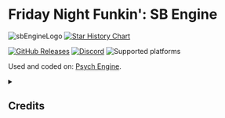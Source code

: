 # Friday Night Funkin': SB Engine
![sbEngineLogo](https://github.com/Stefan2008Git/FNF-SB-Engine/assets/126715034/69f5983a-e492-4ebd-8741-2fd9ea70eb63)
[![Star History Chart](https://api.star-history.com/svg?repos=Stefan2008Git/FNF-SB-Engine&type=Timeline)](https://star-history.com/#Stefan2008Git/FNF-SB-Engine&Timeline)

[![GitHub Releases](https://img.shields.io/github/downloads/Stefan2008Git/FNF-SB-Engine/total?style=flat)](https://github.com/Stefan2008Git/FNF-SB-Engine/releases)
[![Discord](https://img.shields.io/discord/1088890563396382720?label=discord)](https://discord.gg/dEf8aK8ygG)
![Supported platforms](https://img.shields.io/badge/Supported%20platforms-Windows%2C%20MacOS%2C%20Linux%2C%20Android-purple)

Used and coded on: [Psych Engine](https://gamebanana.com/mods/309789).

<details>
  <summary><h2>Credits</h2></summary>

## SB Engine Credits:

| Avatar | Username | Involvement |
| ------ | -------- | ----------- |
| ![](https://raw.githubusercontent.com/Stefan2008Git/FNF-SB-Engine/main/assets/preload/images/credits/stefan.png) | [Stefan2008](https://www.youtube.com/channel/UC9Nwf21GbaEm_h0Ka9gxZjQ) | Main Programmer of SB Engine.
| ![](https://raw.githubusercontent.com/Stefan2008Git/FNF-SB-Engine/main/assets/preload/images/credits/hutaroz.png) | [Hutaro](https://youtube.com/@hutaroz?si=1-qCf4MucDxMpL12) | Main Artist of SB Engine
| ![](https://raw.githubusercontent.com/Stefan2008Git/FNF-SB-Engine/main/assets/preload/images/credits/mays.png) | [MaysLastPlay](https://www.youtube.com/@MaysLastPlay) | Second Programmer of SB Engine.
| ![](https://raw.githubusercontent.com/Stefan2008Git/FNF-SB-Engine/main/assets/preload/images/credits/fearester.png) | [Fearester2008](https://www.youtube.com/@fearester1282) | Third Programmer of SB Engine.
| ![](https://raw.githubusercontent.com/Stefan2008Git/FNF-SB-Engine/main/assets/preload/images/credits/sun.png) | [SunBurn'tTails](https://www.youtube.com/channel/UCooFjEgVBZyTSx_hbcnqclw) | First SB Engine Beta tester.
| ![](https://raw.githubusercontent.com/Stefan2008Git/FNF-SB-Engine/main/assets/preload/images/credits/ali.png) | [Ali Alafandy](https://youtube.com/channel/UClK5uzYLZDUZmbI6O56J-QA) | Second SB Engine Beta tester.
| ![](https://raw.githubusercontent.com/Stefan2008Git/FNF-SB-Engine/main/assets/preload/images/credits/luiz.png) | [Luiz Felipe Playz](https://www.youtube.com/channel/UCb0odiyqDCKje8rlBZGvKBg) | Third SB Engine Beta tester.

## Special credits:
| Avatar | Username | Involvement |
| ------ | -------- | ----------- |
| ![](https://raw.githubusercontent.com/Stefan2008Git/FNF-SB-Engine/main/assets/preload/images/credits/sam.png) | [Sussy Sam](https://www.youtube.com/@sussysam6789) | Maked new icons and new music for SB Engine, but he is not on SB Engine team.
| ![](https://raw.githubusercontent.com/Stefan2008Git/FNF-SB-Engine/main/assets/preload/images/credits/xale.png) | [JustXale](https://github.com/JustXale) | Main Programmer of Grafex Engine.
| ![](https://raw.githubusercontent.com/Stefan2008Git/FNF-SB-Engine/main/assets/preload/images/credits/tinki.png) | [SquidBowl](https://www.youtube.com/@squidbowl) | For gallery stuff.
| ![](https://raw.githubusercontent.com/Stefan2008Git/FNF-SB-Engine/main/assets/preload/images/credits/mario.png) | [MarioMaster](https://www.youtube.com/channel/UC65m-_5tbYFJ7oRqZzpFBJw) | Created hitbox selector and virtual pad opacity.
| ![](https://raw.githubusercontent.com/Stefan2008Git/FNF-SB-Engine/main/assets/preload/images/credits/beihu.png) | [NF Beihu](https://www.youtube.com/@beihu235) | Created hitbox space for dodge mechanic system on NF Engine.
| ![](https://raw.githubusercontent.com/Stefan2008Git/FNF-SB-Engine/main/assets/preload/images/credits/jigsaw.png) | [M.A. Jigsaw77](https://www.youtube.com/channel/UC2Sk7vtPzOvbVzdVTWrribQ) | Main Programmer of Psych Engine with Android Support.
| ![](https://raw.githubusercontent.com/Stefan2008Git/FNF-SB-Engine/main/assets/preload/images/credits/goldie.png) | [Goldie](https://www.youtube.com/channel/UCjTi9Hfl1Eb5Bgk5gksmsbA) | Old Hitbox and Virtual Pad Artist.
| ![](https://raw.githubusercontent.com/Stefan2008Git/FNF-SB-Engine/main/assets/preload/images/credits/lily.png) | [mcgabe19](https://www.youtube.com/@mcagabe19) | Head Porter of Psych Engine Mobile.
| ![](https://raw.githubusercontent.com/Stefan2008Git/FNF-SB-Engine/main/assets/preload/images/credits/karim.png) | [Karim Akra](https://youtube.com/@Karim0690) | Assistant Porter/Helper #1 of Psych Engine Mobile

## Psych Engine Credits:
| Avatar | Username | Involvement |
| ------ | -------- | ----------- |
| ![](https://raw.githubusercontent.com/Stefan2008Git/FNF-SB-Engine/main/assets/preload/images/credits/shadowmario.png) | [Shadow Mario](https://twitter.com/Shadow_Mario_) | Main Psych Engine Programmer.
| ![](https://raw.githubusercontent.com/Stefan2008Git/FNF-SB-Engine/main/assets/preload/images/credits/riveren.png) | [RiverOaken](https://twitter.com/RiverOaken) | Main Artist of Psych Engine.

## Former Engine members:
| Avatar | Username | Involvement |
| ------ | -------- | ----------- |
| ![](https://raw.githubusercontent.com/Stefan2008Git/FNF-SB-Engine/main/assets/preload/images/credits/bb.png) | [bb-panzu](https://twitter.com/bbsub3) | Ex-Programmer of Psych Engine.

## Engine Contributors:
| Avatar | Username | Involvement |
| ------ | -------- | ----------- |
| ![](https://raw.githubusercontent.com/Stefan2008Git/FNF-SB-Engine/main/assets/preload/images/credits/flicky.png) | [iFlicky](https://twitter.com/flicky_i) | Composer of Psync and Tea Time. Made the Dialogue Sounds.
| ![](https://raw.githubusercontent.com/Stefan2008Git/FNF-SB-Engine/main/assets/preload/images/credits/mastereric.png) | [EliteMasterEric](https://twitter.com/EliteMasterEric) | Runtime Shaders support.
| ![](https://raw.githubusercontent.com/Stefan2008Git/FNF-SB-Engine/main/assets/preload/images/credits/proxy.png) | [PolybiusProxy](https://twitter.com/polybiusproxy) | .MP4 Video Loader Library (hxCodec).
| ![](https://raw.githubusercontent.com/Stefan2008Git/FNF-SB-Engine/main/assets/preload/images/credits/sqirra.png) | [SqirraRNG](https://twitter.com/gedehari) | Crash Handler and Base code for Chart Editor's Waveform.
| ![](https://raw.githubusercontent.com/Stefan2008Git/FNF-SB-Engine/main/assets/preload/images/credits/kade.png) | [Kade Dev](https://twitter.com/kade0912) | Fixed some cool stuff on Chart Editor and other PRs.
| ![](https://raw.githubusercontent.com/Stefan2008Git/FNF-SB-Engine/main/assets/preload/images/credits/keoiki.png) | [Keoiki](https://twitter.com/Keoiki_) | Note Splash Animations.
| ![](https://raw.githubusercontent.com/Stefan2008Git/FNF-SB-Engine/main/assets/preload/images/credits/superpowers04.png) | [Superpowers04](https://twitter.com/superpowers04) | LUA JIT Fork.

## Welcome to modified Psych Engine fork called: SB Engine. Note: this is an fork, not the base FNF game engine.

<details>
  <summary><h2>SB Engine Features</h2></summary>

![1000037789](https://github.com/Stefan2008Git/FNF-SB-Engine/assets/126715034/f55d8c5b-59a1-4a4d-ae84-fb59baf93920)
![1000038350](https://github.com/Stefan2008Git/FNF-SB-Engine/assets/126715034/5f82ad1f-8efa-411c-978b-03c031d8eac8)
![1000038351](https://github.com/Stefan2008Git/FNF-SB-Engine/assets/126715034/e3f21205-7157-4bac-8283-477fa7149a9c)
![1000038352](https://github.com/Stefan2008Git/FNF-SB-Engine/assets/126715034/3c83330d-85e3-48bf-9e29-3bf2e29b014b)

</details>

<details>
  <summary><h2>PE Features</h2></summary>

## Attractive animated dialogue boxes:

![](https://user-images.githubusercontent.com/44785097/127706669-71cd5cdb-5c2a-4ecc-871b-98a276ae8070.gif)


## Mod Support
* Probably one of the main points of this engine, you can code in .lua files outside of the source code, making your own weeks without even messing with the source!
* Comes with a Mod Organizing/Disabling Menu.


## Atleast one change to every week:
### Week 1:
  * New Dad Left sing sprite
  * Unused stage lights are now used
  * Dad Battle has a spotlight effect for the breakdown
### Week 2:
  * Both BF and Skid & Pump does "Hey!" animations
  * Thunders does a quick light flash and zooms the camera in slightly
  * Added a quick transition/cutscene to Monster
### Week 3:
  * BF does "Hey!" during Philly Nice
  * Blammed has a cool new colors flash during that sick part of the song
### Week 4:
  * Better hair physics for Mom/Boyfriend (Maybe even slightly better than Week 7's :eyes:)
  * Henchmen die during all songs. Yeah :(
### Week 5:
  * Bottom Boppers and GF does "Hey!" animations during Cocoa and Eggnog
  * On Winter Horrorland, GF bops her head slower in some parts of the song.
### Week 6:
  * On Thorns, the HUD is hidden during the cutscene
  * Also there's the Background girls being spooky during the "Hey!" parts of the Instrumental

## Cool new Chart Editor changes and countless bug fixes
![](https://github.com/ShadowMario/FNF-PsychEngine/blob/main/docs/img/chart.png?raw=true)
* You can now chart "Event" notes, which are bookmarks that trigger specific actions that usually were hardcoded on the vanilla version of the game.
* Your song's BPM can now have decimal values
* You can manually adjust a Note's strum time if you're really going for milisecond precision
* You can change a note's type on the Editor, it comes with five example types:
  * Alt Animation: Forces an alt animation to play, useful for songs like Ugh/Stress
  * Hey: Forces a "Hey" animation instead of the base Sing animation, if Boyfriend hits this note, Girlfriend will do a "Hey!" too.
  * Hurt Notes: If Boyfriend hits this note, he plays a miss animation and loses some health.
  * GF Sing: Rather than the character hitting the note and singing, Girlfriend sings instead.
  * No Animation: Character just hits the note, no animation plays.

## Multiple editors to assist you in making your own Mod
![Screenshot_3](https://user-images.githubusercontent.com/44785097/144629914-1fe55999-2f18-4cc1-bc70-afe616d74ae5.png)
* Working both for Source code modding and Downloaded builds!

## Story mode menu rework:
![](https://i.imgur.com/UB2EKpV.png)
* Added a different BG to every song (less Tutorial)
* All menu characters are now in individual spritesheets, makes modding it easier.

## Credits menu
![Screenshot_1](https://user-images.githubusercontent.com/44785097/144632635-f263fb22-b879-4d6b-96d6-865e9562b907.png)
* You can add a head icon, name, description and a Redirect link for when the player presses Enter while the item is currently selected.

## Awards/Achievements
* The engine comes with 16 example achievements that you can mess with and learn how it works (Check Achievements.hx and search for "checkForAchievement" on PlayState.hx)

## Options menu:
* You can change Note colors, Delay and Combo Offset, Controls and Preferences there.
 * On Preferences you can toggle Downscroll, Middlescroll, Anti-Aliasing, Framerate, Low Quality, Note Splashes, Flashing Lights, etc.

## Other gameplay features:
* When the enemy hits a note, their strum note also glows.
* Lag doesn't impact the camera movement and player icon scaling anymore.
* Some stuff based on Week 7's changes has been put in (Background colors on Freeplay, Note splashes)
* You can reset your Score on Freeplay/Story Mode by pressing Reset button.
* You can listen to a song or adjust Scroll Speed/Damage taken/etc. on Freeplay by pressing Space.
* You can enable "Combo Stacking" in Gameplay Options. This causes the combo sprites to just be one sprite with an animation rather than sprites spawning each note hit.
</details>

